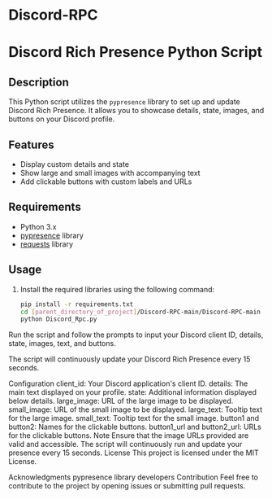 # Discord-RPC
# Discord Rich Presence Python Script

## Description

This Python script utilizes the `pypresence` library to set up and update Discord Rich Presence. It allows you to showcase details, state, images, and buttons on your Discord profile.

## Features

- Display custom details and state
- Show large and small images with accompanying text
- Add clickable buttons with custom labels and URLs

## Requirements

- Python 3.x
- [pypresence](https://github.com/qwertyquerty/pypresence) library
- [requests](https://docs.python-requests.org/en/latest/) library

## Usage

1. Install the required libraries using the following command:

   ```bash
   pip install -r requirements.txt
   cd [parent_directory_of_project]/Discord-RPC-main/Discord-RPC-main
   python Discord_Rpc.py
Run the script and follow the prompts to input your Discord client ID, details, state, images, text, and buttons.

The script will continuously update your Discord Rich Presence every 15 seconds.

Configuration
client_id: Your Discord application's client ID.
details: The main text displayed on your profile.
state: Additional information displayed below details.
large_image: URL of the large image to be displayed.
small_image: URL of the small image to be displayed.
large_text: Tooltip text for the large image.
small_text: Tooltip text for the small image.
button1 and button2: Names for the clickable buttons.
button1_url and button2_url: URLs for the clickable buttons.
Note
Ensure that the image URLs provided are valid and accessible.
The script will continuously run and update your presence every 15 seconds.
License
This project is licensed under the MIT License.

Acknowledgments
pypresence library developers
Contribution
Feel free to contribute to the project by opening issues or submitting pull requests.
